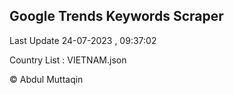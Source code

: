 

## Google Trends Keywords Scraper 
 
Last Update 24-07-2023 , 09:37:02

Country List :
VIETNAM.json



© Abdul Muttaqin 
